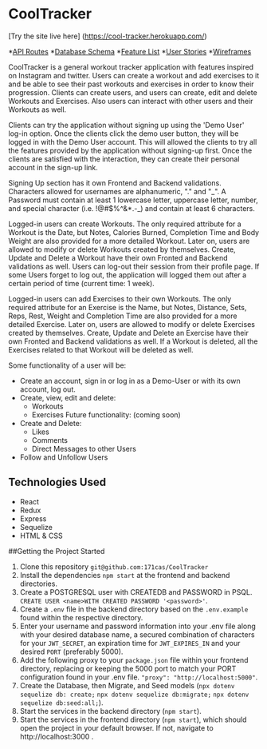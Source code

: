 # CoolTracker
[Try the site live here] (https://cool-tracker.herokuapp.com/)

*[API Routes](https://github.com/171cas/CoolTracker/wiki/API-Routes)
*[Database Schema](https://github.com/171cas/CoolTracker/wiki/Database-Schema)
*[Feature List](https://github.com/171cas/CoolTracker/wiki/Feature-List)
*[User Stories](https://github.com/171cas/CoolTracker/wiki/User-Stories)
*[Wireframes](https://github.com/171cas/CoolTracker/wiki/Wireframes)

CoolTracker is a general workout tracker application with features inspired on Instagram and twitter. Users can create a workout and add exercises to it and be able to see their past workouts and exercises in order to know their progression. Clients can create users, and users can create, edit and delete Workouts and Exercises. Also users can interact with other users and their Workouts as well.

Clients can try the application without signing up using the 'Demo User' log-in option. Once the clients click the demo user button, they will be logged in with the Demo User account. This will allowed the clients to try all the features provided by the application without signing-up first. Once the clients are satisfied with the interaction, they can create their personal account in the sign-up link.

Signing Up section has it own Frontend and Backend validations. Characters allowed for usernames are alphanumeric, "." and "_". A Password must contain at least 1 lowercase letter, uppercase letter, number, and special character (i.e. !@#$%^&*.-\_) and contain at least 6 characters.

Logged-in users can create Workouts. The only required attribute for a Workout is the Date, but Notes, Calories Burned, Completion Time and Body Weight are also provided for a more detailed Workout. Later on, users are allowed to modify or delete Workouts created by themselves. Create, Update and Delete a Workout have their own Fronted and Backend validations as well. Users can log-out their session from their profile page. If some Users forget to log out, the application will logged them out after a certain period of time (current time: 1 week).

Logged-in users can add Exercises to their own Workouts. The only required attribute for an Exercise is the Name, but Notes, Distance, Sets, Reps, Rest, Weight and Completion Time are also provided for a more detailed Exercise. Later on, users are allowed to modify or delete Exercises created by themselves. Create, Update and Delete an Exercise have their own Fronted and Backend validations as well. If a Workout is deleted, all the Exercises related to that Workout will be deleted as well.

Some functionality of a user will be:
- Create an account, sign in or log in as a Demo-User or with its own account, log out.
- Create, view, edit and delete:
   - Workouts
   - Exercises
Future functionality: (coming soon)
- Create and Delete:
   - Likes
   - Comments
   - Direct Messages to other Users
- Follow and Unfollow Users

## Technologies Used
- React
- Redux
- Express
- Sequelize
- HTML & CSS

##Getting the Project Started
1. Clone this repository ```git@github.com:171cas/CoolTracker```
2. Install the dependencies ```npm start``` at the frontend and backend directories.
3. Create a POSTGRESQL user with CREATEDB and PASSWORD in PSQL. ```CREATE USER <name>WITH CREATED PASSWORD '<password>'```.
4. Create a ```.env``` file in the backend directory based on the ```.env.example``` found within the respective directory.
5. Enter your username and password information into your .env file along with your desired database name, a secured combination of characters for your ```JWT_SECRET```, an expiration time for ```JWT_EXPIRES_IN``` and your desired ```PORT``` (preferably 5000).
6. Add the following proxy to your ```package.json``` file within your frontend directory, replacing or keeping the 5000 port to match your PORT configuration found in your .env file. ```"proxy": "http://localhost:5000"```.
7. Create the Database, then Migrate, and Seed models (```npx dotenv sequelize db: create;``` ```npx dotenv sequelize db:migrate;``` ```npx dotenv sequelize db:seed:all;```).
8. Start the services in the backend directory (```npm start```).
9. Start the services in the frontend directory (```npm start```), which should open the project in your default browser. If not, navigate to http://localhost:3000 . 
